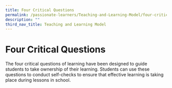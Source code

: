 ```yaml
---
title: Four Critical Questions
permalink: /passionate-learners/Teaching-and-Learning-Model/four-critical-questions/
description: ""
third_nav_title: Teaching and Learning Model
---
```

# **Four Critical Questions**

The four critical questions of learning have been designed to guide students to take ownership of their learning. Students can use these questions to conduct self-checks to ensure that effective learning is taking place during lessons in school.